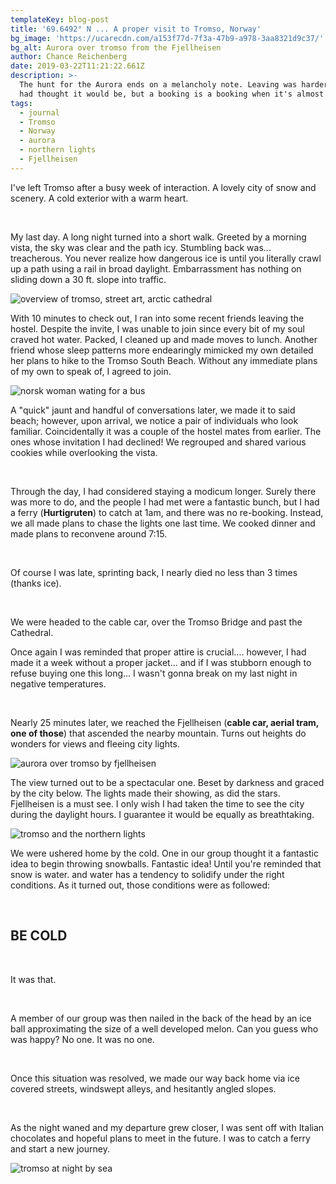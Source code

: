 ```yaml
---
templateKey: blog-post
title: '69.6492° N ... A proper visit to Tromso, Norway'
bg_image: 'https://ucarecdn.com/a153f77d-7f3a-47b9-a978-3aa8321d9c37/'
bg_alt: Aurora over tromso from the Fjellheisen
author: Chance Reichenberg
date: 2019-03-22T11:21:22.661Z
description: >-
  The hunt for the Aurora ends on a melancholy note. Leaving was harder than I
  had thought it would be, but a booking is a booking when it's almost $300. 
tags:
  - journal
  - Tromso
  - Norway
  - aurora
  - northern lights
  - Fjellheisen
---
```

<div class="article-text">

I've left Tromso after a busy week of interaction. A lovely city of snow and scenery. A cold exterior with a warm heart. 

<br/>

My last day. A long night turned into a short walk. Greeted by a morning vista, the sky was clear and the path icy. Stumbling back was... treacherous. You never realize how dangerous ice is until you literally crawl up a path using a rail in broad daylight. Embarrassment has nothing on sliding down a 30 ft. slope into traffic.

</div>

<div class="article-image">

![overview of tromso, street art, arctic cathedral](https://ucarecdn.com/29a68695-96d8-4b79-9de6-f792c11270ab/-/resize/1000x/-/quality/lighter/ "An overview of tromso")

</div>

<div class="article-text">

With 10 minutes to check out, I ran into some recent friends leaving the hostel. Despite the invite, I was unable to join since every bit of my soul craved hot water. Packed, I cleaned up and made moves to lunch. Another friend whose sleep patterns more endearingly mimicked my own detailed her plans to hike to the Tromso South Beach. Without any immediate plans of my own to speak of, I agreed to join. 

</div>

<div class="article-image">

![norsk woman wating for a bus](https://ucarecdn.com/3177f65d-fc43-44e8-b8e3-721611a509df/-/resize/1000x/-/quality/lighter/ "norsk woman wating for a bus")

</div>

<div class="article-text">

A "quick" jaunt and handful of conversations later, we made it to said beach; however, upon arrival, we notice a pair of individuals who look familiar. Coincidentally it was a couple of the hostel mates from earlier. The ones whose invitation I had declined! We regrouped and shared various cookies while overlooking the vista.

<br/>

Through the day, I had considered staying a modicum longer. Surely there was more to do, and the people I had met were a fantastic bunch, but I had a ferry (**Hurtigruten**) to catch at 1am, and there was no re-booking. Instead, we all made plans to chase the lights one last time. We cooked dinner and made plans to reconvene around 7:15.

<br/>

Of course I was late, sprinting back, I nearly died no less than 3 times (thanks ice). 

<br/>

We were headed to the cable car, over the Tromso Bridge and past the Cathedral. 

Once again I was reminded that proper attire is crucial.... however, I had made it a week without a proper jacket... and if I was stubborn enough to refuse buying one this long... I wasn't gonna break on my last night in negative temperatures.

<br/>

Nearly 25 minutes later, we reached the Fjellheisen (**cable car, aerial tram, one of those**) that ascended the nearby  mountain. Turns out heights do wonders for views and fleeing city lights. 

</div>

<div class="article-image">

![aurora over tromso by fjellheisen](https://ucarecdn.com/45764138-3d93-4555-a66f-3196d52e4003/-/resize/1000x/-/quality/lighter/ "aurora over tromso peak of the fjellheisen")

</div>

<div class="article-text">

The view turned out to be a spectacular one. Beset by darkness and graced by the city below. The lights made their showing, as did the stars. Fjellheisen is a must see. I only wish I had taken the time to see the city during the daylight hours. I guarantee it would be equally as breathtaking. 

</div>

<div class="article-image">

![tromso and the northern lights](https://ucarecdn.com/57a8d7ec-f434-4cf8-bbbe-d02c764b9f84/-/resize/1000x/-/quality/lighter/ "tromso and the northern lights")

</div>

<div class="article-text">

We were ushered home by the cold. One in our group thought it a fantastic idea to begin throwing snowballs. Fantastic idea! Until you're reminded that snow is water. and water has a tendency to solidify under the right conditions. As it turned out, those conditions were as followed: 

<br/>

## BE COLD

<br/>

It was that.

<br/>

A member of our group was then nailed in the back of the head by an ice ball approximating the size of a well developed melon. Can you guess who was happy? No one. It was no one.

<br/>

Once this situation was resolved, we made our way back home via ice covered streets, windswept alleys, and hesitantly angled slopes.

<br/>

As the night waned and my departure grew closer, I was sent off with Italian chocolates and hopeful plans to meet in the future. I was to catch a ferry and start a new journey.

</div>

<div class="article-image">

![tromso at night by sea](https://ucarecdn.com/370387ef-0b25-4f28-9fff-1962396d7dea/-/resize/1000x/-/quality/lighter/ "tromso at night by sea")

</div>

